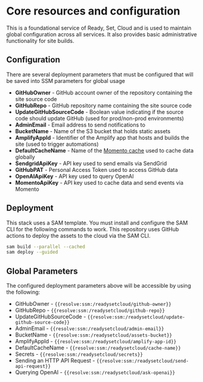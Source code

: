 # Core resources and configuration

This is a foundational service of Ready, Set, Cloud and is used to maintain global configuration across all services. It also provides basic administrative functionality for site builds.

## Configuration

There are several deployment parameters that must be configured that will be saved into SSM parameters for global usage

* **GitHubOwner** - GitHub account owner of the repository containing the site source code
* **GitHubRepo** - GitHub repository name containing the site source code
* **UpdateGitHubSourceCode** - Boolean value indicating if the source code should update GitHub (used for prod/non-prod environments)
* **AdminEmail** - Email address to send notifications to
* **BucketName** - Name of the S3 bucket that holds static assets
* **AmplifyAppId** - Identifier of the Amplify app that hosts and builds the site (used to trigger automations)
* **DefaultCacheName** - Name of the [Momento cache](https://gomomento.com) used to cache data globally
* **SendgridApiKey** - API key used to send emails via SendGrid
* **GitHubPAT** - Personal Access Token used to access GitHub data
* **OpenAIApiKey** - API key used to query OpenAI
* **MomentoApiKey** - API key used to cache data and send events via Momento

## Deployment

This stack uses a SAM template. You must install and configure the SAM CLI for the following commands to work. This repository uses GitHub actions to deploy the assets to the cloud via the SAM CLI.

```bash
sam build --parallel --cached
sam deploy --guided
```

## Global Parameters

The configured deployment parameters above will be accessible by using the following:

* GitHubOwner - `{{resolve:ssm:/readysetcloud/github-owner}}`
* GitHubRepo - `{{resolve:ssm:/readysetcloud/github-repo}}`
* UpdateGitHubSourceCode - `{{resolve:ssm:/readysetcloud/update-github-source-code}}`
* AdminEmail - `{{resolve:ssm:/readysetcloud/admin-email}}`
* BucketName - `{{resolve:ssm:/readysetcloud/assets-bucket}}`
* AmplifyAppId - `{{resolve:ssm:/readysetcloud/amplify-app-id}}`
* DefaultCacheName - `{{resolve:ssm:/readysetcloud/cache-name}}`
* Secrets - `{{resolve:ssm:/readysetcloud/secrets}}`
* Sending an HTTP API Request - `{{resolve:ssm:/readysetcloud/send-api-request}}`
* Querying OpenAI - `{{resolve:ssm:/readysetcloud/ask-openai}}`

